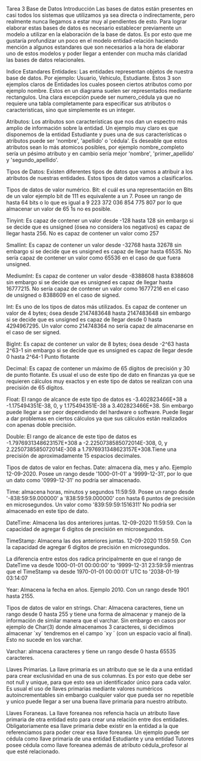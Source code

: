 Tarea 3 Base de Datos
Introducción
Las bases de datos están presentes en casi todos los sistemas que utilizamos ya sea directa o indirectamente, pero realmente nunca llegamos a estar muy al pendientes de esto. Para lograr elaborar estas bases de datos es necesario establecer previamente un modelo a utilizar en la elaboración de la base de datos. Es por esto que me gustaría profundizar un poco en el modelo entidad-relación haciendo mención a algunos estandares que son necesarios a la hora de elaborar uno de estos modelos y poder llegar a entender con mucha más claridad las bases de datos relacionales.

Indice
Estandares
Entidades:
Las entidades representan objetos de nuestra base de datos. Por ejemplo: Usuario, Vehiculo, Estudiante. Estos 3 son ejemplos claros de Entidades los cuales poseen ciertos atributos como por ejemplo nombre. Estos en un diagrama suelen ser representados mediante rectangulos. Una clara excepción puede ser numero_cédula ya que no requiere una tabla completamente para especificar sus atributos o caracteristicas, sino que simplemente es un integer.

Atributos:
Los atributos son características que nos dan un espectro más amplio de información sobre la entidad. Un ejemplo muy claro es que disponemos de la entidad Estudiante y pues una de sus características o atributos puede ser 'nombre', 'apellido' o 'cédula'. Es deseable que estos atributos sean lo más atomicos posibles, por ejemplo nombre_completo sería un pésimo atributo y en cambio sería mejor 'nombre', 'primer_apellido' y 'segundo_apellido'.

Tipos de Datos:
Existen diferentes tipos de datos que vamos a atribuir a los atributos de nuestras entidades. Estos tipos de datos vamos a clasificarlos.

Tipos de datos de valor numérico.
Bit: el cuál es una representación en Bits de un valor ejemplo bit de 111 es equivalente a un 7. Posee un rango de hasta 64 bits o lo que es igual a 9 223 372 036 854 775 807 por lo que almacenar un valor de 65 1s no es posible.

Tinyint: Es capaz de contener un valor desde -128 hasta 128 sin embargo si se decide que es unsigned (ósea no considera los negativos) es capaz de llegar hasta 256. No es capaz de contener un valor como 257

Smallint: Es capaz de contener un valor desde -32768 hasta 32678 sin embargo si se decide que es unsigned es capaz de llegar hasta 65535. No sería capaz de contener un valor como 65536 en el caso de que fuera unsigned.

MediumInt: Es capaz de contener un valor desde -8388608 hasta 8388608 sin embargo si se decide que es unsigned es capaz de llegar hasta 16777215. No sería capaz de contener un valor como 16777216 en el caso de unsigned o 8388609 en el caso de signed.

Int: Es uno de los tipos de datos más utilizados. Es capaz de contener un valor de 4 bytes; ósea desde 2147483648 hasta 2147483648 sin embargo si se decide que es unsigned es capaz de llegar desde 0 hasta 4294967295. Un valor como 214748364 no sería capaz de almacenarse en el caso de ser signed.

BigInt: Es capaz de contener un valor de 8 bytes; ósea desde -2^63 hasta 2^63-1 sin embargo si se decide que es unsigned es capaz de llegar desde 0 hasta 2^64-1 Punto flotante

Decimal: Es capaz de contener un máximo de 65 dígitos de precisión y 30 de punto flotante. Es usual el uso de este tipo de dato en finanzas ya que se requieren cálculos muy exactos y en este tipo de datos se realizan con una precisión de 65 dígitos.

Float: El rango de alcance de este tipo de datos es -3.402823466E+38 a -1.175494351E-38, 0, y 1.175494351E-38 a 3.402823466E+38. Sin embargo puede llegar a ser peor dependiendo del hardware o software. Puede llegar a dar problemas en ciertos cálculos ya que sus cálculos están realizados con apenas doble precisión.

Double: El rango de alcance de este tipo de datos es -1.7976931348623157E+308 a -2.2250738585072014E-308, 0, y 2.2250738585072014E-308 a 1.7976931348623157E+308.Tiene una precisión de aproximadamente 15 espacios decimales.

Tipos de datos de valor en fechas.
Date: almacena día, mes y año. Ejemplo 12-09-2020. Posee un rango desde '1000-01-01' a '9999-12-31', por lo que un dato como '0999-12-31' no podría ser almacenado.

Time: almacena horas, minutos y segundos 11:59:59. Posee un rango desde '-838:59:59.000000' a '838:59:59.000000' con hasta 6 puntos de precisión en microsegundos. Un valor como '839:59:59:1516311' No podría ser almacenado en este tipo de dato.

DateTime: Almacena las dos anteriores juntas. 12-09-2020 11:59:59. Con la capacidad de agregar 6 digitos de precisión en microsegundos.

TimeStamp: Almacena las dos anteriores juntas. 12-09-2020 11:59:59. Con la capacidad de agregar 6 digitos de precisión en microsegundos.

La diferencia entre estos dos radica principalmente en que el rango de DateTime va desde 1000-01-01 00:00:00' to '9999-12-31 23:59:59 mientras que el TimeStamp va desde 1970-01-01 00:00:01' UTC to '2038-01-19 03:14:07

Year: Almacena la fecha en años. Ejemplo 2010. Con un rango desde 1901 hasta 2155.

Tipos de datos de valor en strings.
Char: Almacena caracteres, tiene un rango desde 0 hasta 255 y tiene una forma de almacenar y manejo de la información de similar manera que el varchar. Sin embargo en casos por ejemplo de Char(3) donde almacenamos 3 caracteres, si decidimos almacenar ´xy´ tendremos en el campo ´xy ´ (con un espacio vacio al final). Esto no sucede en los varchar.

Varchar: almacena caracteres y tiene un rango desde 0 hasta 65535 caracteres.

Llaves Primarias.
La llave primaria es un atributo que se le da a una entidad para crear exclusividad en una de sus columnas. Es por esto que debe ser not null y unique, para que esto sea un identificador único para cada valor. Es usual el uso de llaves primarias mediante valores numéricos autoincrementables sin embargo cualquier valor que pueda ser no repetible y unico puede llegar a ser una buena llave primaria para nuestro atributo.

Llaves Foraneas.
La llave foreanea nos refencia hacía un atributo llave primaria de otra entidad esto para crear una relación entre dos entidades. Obligatoriamente esa llave primaria debe existir en la entidad a la que referenciamos para poder crear esa llave foreanea. Un ejemplo puede ser cédula como llave primaria de una entidad Estudiante y una entidad Tutores posee cédula como llave foreanea además de atributo cédula_profesor al que esté relacionado.
